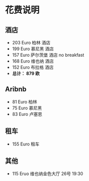 # 花费说明

## 酒店
- 203 Euro 柏林 酒店
- 199 Euro 慕尼黑 酒店
- 157 Euro 萨尔茨堡 酒店 no breakfast 
- 168 Euro 维也纳 酒店
- 152 Euro 布拉格 酒店
- **总计： 879 欧**

## Aribnb
- 81 Euro 柏林
- 75 Euro 慕尼黑
- 83 Euro 卢塞恩

## 租车
- 155 Euro 租车

## 其他
- 115 Eruo 维也纳金色大厅 26号 19:30